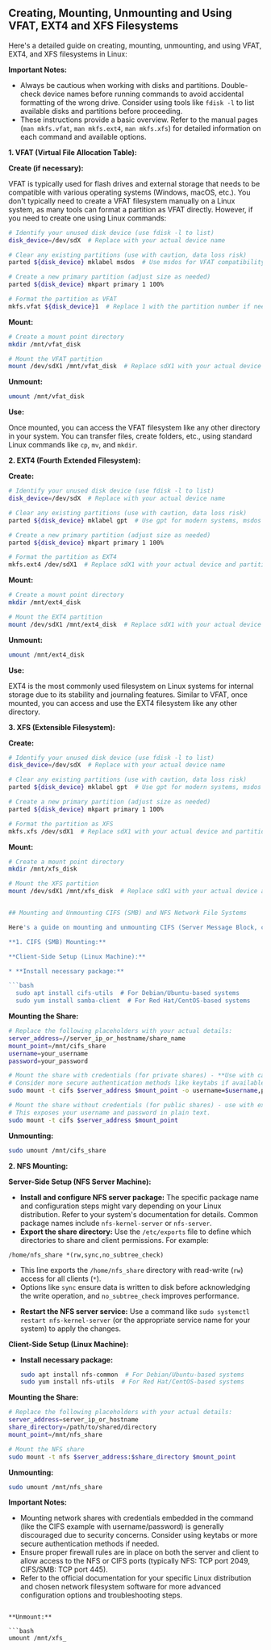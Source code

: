 ## Creating, Mounting, Unmounting and Using VFAT, EXT4 and XFS Filesystems

Here's a detailed guide on creating, mounting, unmounting, and using VFAT, EXT4, and XFS filesystems in Linux:

**Important Notes:**

* Always be cautious when working with disks and partitions. Double-check device names before running commands to avoid accidental formatting of the wrong drive. Consider using tools like `fdisk -l` to list available disks and partitions before proceeding.
* These instructions provide a basic overview. Refer to the manual pages (`man mkfs.vfat`, `man mkfs.ext4`, `man mkfs.xfs`) for detailed information on each command and available options.

**1. VFAT (Virtual File Allocation Table):**

**Create (if necessary):**

VFAT is typically used for flash drives and external storage that needs to be compatible with various operating systems (Windows, macOS, etc.). You don't typically need to create a VFAT filesystem manually on a Linux system, as many tools can format a partition as VFAT directly. However, if you need to create one using Linux commands:

```bash
# Identify your unused disk device (use fdisk -l to list)
disk_device=/dev/sdX  # Replace with your actual device name

# Clear any existing partitions (use with caution, data loss risk)
parted ${disk_device} mklabel msdos  # Use msdos for VFAT compatibility

# Create a new primary partition (adjust size as needed)
parted ${disk_device} mkpart primary 1 100%

# Format the partition as VFAT
mkfs.vfat ${disk_device}1  # Replace 1 with the partition number if needed
```

**Mount:**

```bash
# Create a mount point directory
mkdir /mnt/vfat_disk

# Mount the VFAT partition
mount /dev/sdX1 /mnt/vfat_disk  # Replace sdX1 with your actual device and partition
```

**Unmount:**

```bash
umount /mnt/vfat_disk
```

**Use:**

Once mounted, you can access the VFAT filesystem like any other directory in your system. You can transfer files, create folders, etc., using standard Linux commands like `cp`, `mv`, and `mkdir`.

**2. EXT4 (Fourth Extended Filesystem):**

**Create:**

```bash
# Identify your unused disk device (use fdisk -l to list)
disk_device=/dev/sdX  # Replace with your actual device name

# Clear any existing partitions (use with caution, data loss risk)
parted ${disk_device} mklabel gpt  # Use gpt for modern systems, msdos for older BIOS

# Create a new primary partition (adjust size as needed)
parted ${disk_device} mkpart primary 1 100%

# Format the partition as EXT4
mkfs.ext4 /dev/sdX1  # Replace sdX1 with your actual device and partition
```

**Mount:**

```bash
# Create a mount point directory
mkdir /mnt/ext4_disk

# Mount the EXT4 partition
mount /dev/sdX1 /mnt/ext4_disk  # Replace sdX1 with your actual device and partition
```

**Unmount:**

```bash
umount /mnt/ext4_disk
```

**Use:**

EXT4 is the most commonly used filesystem on Linux systems for internal storage due to its stability and journaling features. Similar to VFAT, once mounted, you can access and use the EXT4 filesystem like any other directory.

**3. XFS (Extensible Filesystem):**

**Create:**

```bash
# Identify your unused disk device (use fdisk -l to list)
disk_device=/dev/sdX  # Replace with your actual device name

# Clear any existing partitions (use with caution, data loss risk)
parted ${disk_device} mklabel gpt  # Use gpt for modern systems, msdos for older BIOS

# Create a new primary partition (adjust size as needed)
parted ${disk_device} mkpart primary 1 100%

# Format the partition as XFS
mkfs.xfs /dev/sdX1  # Replace sdX1 with your actual device and partition
```

**Mount:**

```bash
# Create a mount point directory
mkdir /mnt/xfs_disk

# Mount the XFS partition
mount /dev/sdX1 /mnt/xfs_disk  # Replace sdX1 with your actual device and partition


## Mounting and Unmounting CIFS (SMB) and NFS Network File Systems

Here's a guide on mounting and unmounting CIFS (Server Message Block, commonly known as SMB) and NFS (Network File System) network file systems in Linux:

**1. CIFS (SMB) Mounting:**

**Client-Side Setup (Linux Machine):**

* **Install necessary package:**

```bash
  sudo apt install cifs-utils  # For Debian/Ubuntu-based systems
  sudo yum install samba-client  # For Red Hat/CentOS-based systems
```

**Mounting the Share:**

```bash
# Replace the following placeholders with your actual details:
server_address=//server_ip_or_hostname/share_name
mount_point=/mnt/cifs_share
username=your_username
password=your_password

# Mount the share with credentials (for private shares) - **Use with caution!** 
# Consider more secure authentication methods like keytabs if available.
sudo mount -t cifs $server_address $mount_point -o username=$username,password=$password

# Mount the share without credentials (for public shares) - use with extreme caution! 
# This exposes your username and password in plain text.
sudo mount -t cifs $server_address $mount_point
```

**Unmounting:**

```bash
sudo umount /mnt/cifs_share
```

**2. NFS Mounting:**

**Server-Side Setup (NFS Server Machine):**

* **Install and configure NFS server package:**  The specific package name and configuration steps might vary depending on your Linux distribution. Refer to your system's documentation for details. Common package names include `nfs-kernel-server` or `nfs-server`.
* **Export the share directory:**  Use the `/etc/exports` file to define which directories to share and client permissions. For example:

```
/home/nfs_share *(rw,sync,no_subtree_check)
```

  - This line exports the `/home/nfs_share` directory with read-write (`rw`) access for all clients (`*`).
  - Options like `sync` ensure data is written to disk before acknowledging the write operation, and `no_subtree_check` improves performance.

* **Restart the NFS server service:**  Use a command like `sudo systemctl restart nfs-kernel-server` (or the appropriate service name for your system) to apply the changes.

**Client-Side Setup (Linux Machine):**

* **Install necessary package:**
  ```bash
  sudo apt install nfs-common  # For Debian/Ubuntu-based systems
  sudo yum install nfs-utils  # For Red Hat/CentOS-based systems
  ```

**Mounting the Share:**

```bash
# Replace the following placeholders with your actual details:
server_address=server_ip_or_hostname
share_directory=/path/to/shared/directory
mount_point=/mnt/nfs_share

# Mount the NFS share
sudo mount -t nfs $server_address:$share_directory $mount_point
```

**Unmounting:**

```bash
sudo umount /mnt/nfs_share
```

**Important Notes:**

* Mounting network shares with credentials embedded in the command (like the CIFS example with username/password) is generally discouraged due to security concerns. Consider using keytabs or more secure authentication methods if needed.
* Ensure proper firewall rules are in place on both the server and client to allow access to the NFS or CIFS ports (typically NFS: TCP port 2049, CIFS/SMB: TCP port 445).
* Refer to the official documentation for your specific Linux distribution and chosen network filesystem software for more advanced configuration options and troubleshooting steps.
```

**Unmount:**

```bash
umount /mnt/xfs_
